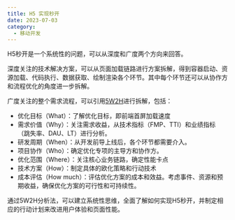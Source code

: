 ```yaml
---
title: H5 实现秒开
date: 2023-07-03
category:
  - 移动开发
---
```



<!-- more -->



H5秒开是一个系统性的问题，可以从深度和广度两个方向来回答。

深度关注的技术解决方案，可以从页面加载链路进行方案拆解，得到容器启动、资源加载、代码执行、数据获取、绘制渲染各个环节。其中每个环节还可以从协作方和流程优化的角度进一步拆解。

广度关注的整个需求流程，可以引用[5W2H](https://wiki.mbalib.com/wiki/5W2H%E5%88%86%E6%9E%90%E6%B3%95)进行拆解，包括：

- 优化目标（What）：了解优化目标，即前端首屏加载速度
- 需求价值（Why）：关注需求收益，从技术指标（FMP、TTI）和业绩指标（跳失率、DAU、LT）进行分析。
- 研发周期（When）：从开发前导上线后，各个环节都需要介入。
- 项目协作（Who）：确定优化专项的主导方和协作方。
- 优化范围（Where）：关注核心业务链路，确定性能卡点
- 技术方案（How）：制定具体的欧化策略和行动技术
- 成本评估（How much）：评估优化方案的成本和效益。考虑事件、资源和预期收益，确保优化方案的可行性和可持续性。

通过5W2H分析法，可以建立系统性思维，全面了解如何实现H5秒开，并制定相应的行动计划来改进用户体验和页面性能。


